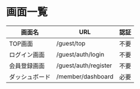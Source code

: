 # 画面一覧

|  画面名  |  URL  |  認証  |
| ---- | ---- | ---- |
|  TOP画面  |  /guest/top  | 不要 |
|  ログイン画面  |  /guest/auth/login  | 不要 |
|  会員登録画面  |  /guest/auth/register  | 不要 |
|  ダッシュボード  |  /member/dashboard  | 必要 |